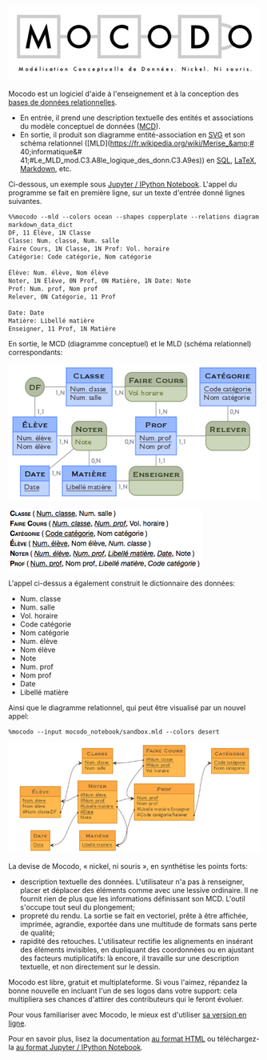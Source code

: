 
![](doc/banner.png)

Mocodo est un logiciel d'aide à l'enseignement et à la conception des [bases de données relationnelles](https://fr.wikipedia.org/wiki/Base_de_données_relationnelle).

- En entrée, il prend une description textuelle des entités et associations du modèle conceptuel de données ([MCD](https://fr.wikipedia.org/wiki/Modèle_entité-association)).
- En sortie, il produit son diagramme entité-association en [SVG](https://fr.wikipedia.org/wiki/Scalable_Vector_Graphics) et son schéma relationnel ([MLD](https://fr.wikipedia.org/wiki/Merise_&amp;# 40;informatique&amp;# 41;#Le_MLD_mod.C3.A8le_logique_des_donn.C3.A9es)) en [SQL](https://fr.wikipedia.org/wiki/Structured_Query_Language), [LaTeX](https://fr.wikipedia.org/wiki/LaTeX), [Markdown](https://fr.wikipedia.org/wiki/Markdown), etc.

Ci-dessous, un exemple sous [Jupyter / IPython Notebook](https://jupyter.org). L'appel du programme se fait en première ligne, sur un texte d'entrée donné lignes suivantes.

    %%mocodo --mld --colors ocean --shapes copperplate --relations diagram markdown_data_dict
    DF, 11 Élève, 1N Classe
    Classe: Num. classe, Num. salle
    Faire Cours, 1N Classe, 1N Prof: Vol. horaire
    Catégorie: Code catégorie, Nom catégorie
    
    Élève: Num. élève, Nom élève
    Noter, 1N Élève, 0N Prof, 0N Matière, 1N Date: Note
    Prof: Num. prof, Nom prof
    Relever, 0N Catégorie, 11 Prof
    
    Date: Date
    Matière: Libellé matière
    Enseigner, 11 Prof, 1N Matière

En sortie, le MCD (diagramme conceptuel) et le MLD (schéma relationnel) correspondants:

![](doc/readme_1.png)

![](doc/readme_2.png)

L'appel ci-dessus a également construit le dictionnaire des données:

- Num. classe
- Num. salle
- Vol. horaire
- Code catégorie
- Nom catégorie
- Num. élève
- Nom élève
- Note
- Num. prof
- Nom prof
- Date
- Libellé matière

Ainsi que le diagramme relationnel, qui peut être visualisé par un nouvel appel:


    %mocodo --input mocodo_notebook/sandbox.mld --colors desert


![Diagramme relationnel](doc/readme_3.png)


La devise de Mocodo, « nickel, ni souris », en synthétise les points forts:

- description textuelle des données. L'utilisateur n'a pas à renseigner, placer et déplacer des éléments comme avec une lessive ordinaire. Il ne fournit rien de plus que les informations définissant son MCD. L'outil s'occupe tout seul du plongement;
- propreté du rendu. La sortie se fait en vectoriel, prête à être affichée, imprimée, agrandie, exportée dans une multitude de formats sans perte de qualité;
- rapidité des retouches. L'utilisateur rectifie les alignements en insérant des éléments invisibles, en dupliquant des coordonnées ou en ajustant des facteurs mutiplicatifs: là encore, il travaille sur une description textuelle, et non directement sur le dessin.

Mocodo est libre, gratuit et multiplateforme. Si vous l'aimez, répandez la bonne nouvelle en incluant l'un de ses logos dans votre support: cela multipliera ses chances d'attirer des contributeurs qui le feront évoluer.

Pour vous familiariser avec Mocodo, le mieux est d'utiliser [sa version en ligne](http://mocodo.wingi.net).

Pour en savoir plus, lisez la documentation [au format HTML](https://rawgit.com/laowantong/mocodo/master/doc/fr_refman.html) ou téléchargez-la [au format Jupyter / IPython Notebook](doc/fr_refman.ipynb).